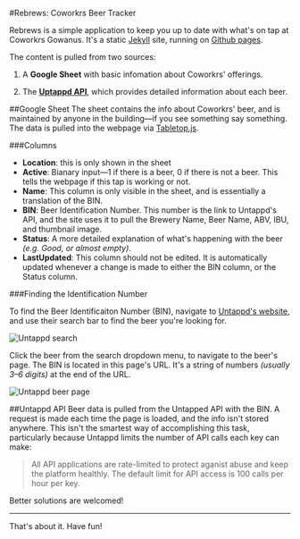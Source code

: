 #Rebrews: Coworkrs Beer Tracker

Rebrews is a simple application to keep you up to date with what's on tap at Coworkrs Gowanus. It's a static [Jekyll](https://jekyllrb.com/) site, running on [Github pages](https://pages.github.com/).

The content is pulled from two sources:

1. A **Google Sheet** with basic infomation about Coworkrs' offerings.

2. The **[Uptappd API](http://api.untappd.com)**, which provides detailed information about each beer.

##Google Sheet
The sheet contains the info about Coworkrs' beer, and is maintained by anyone in the building—if you see something say something. The data is pulled into the webpage via [Tabletop.js](https://github.com/jsoma/tabletop).


###Columns
- **Location**: this is only shown in the sheet
- **Active**: Bianary input—1 if there is a beer, 0 if there is not a beer. This tells the webpage if this tap is working or not.
- **Name**: This column is only visible in the sheet, and is essentially a translation of the BIN.
- **BIN**: Beer Identification Number. This number is the link to Untappd's API, and the site uses it to pull the Brewery Name, Beer Name, ABV, IBU, and thumbnail image.
- **Status**: A more detailed explanation of what's happening with the beer _(e.g. Good, or almost empty)_.
- **LastUpdated**: This column should not be edited. It is automatically updated whenever a change is made to either the BIN column, or the Status column.

###Finding the  Identification Number

To find the Beer Identificaiton Number (BIN), navigate to [Untappd's website](untappd.com/breweries), and use their search bar to find the beer you're looking for.

![Untappd search](http://thereboot.github.io/rebrews/img/readme/search.png)

Click the beer from the search dropdown menu, to navigate to the beer's page. The BIN is located in this page's URL. It's a string of numbers _(usually 3–6 digits)_ at the end of the URL.

![Untappd beer page](http://thereboot.github.io/rebrews/img/readme/bin.png)

##Untappd API
Beer data is pulled from the Untapped API with the BIN. A request is made each time the page is loaded, and the info isn't stored anywhere. This isn't the smartest way of accomplishing this task, particularly because Untappd limits the number of API calls each key can make:
>All API applications are rate-limited to protect aganist abuse and keep the platform healthly. The default limit for API access is 100 calls per hour per key.

Better solutions are welcomed!

---

That's about it. Have fun!
